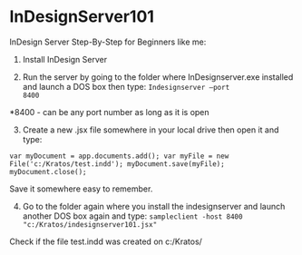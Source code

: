 # InDesignServer101
InDesign Server Step-By-Step for Beginners like me:

1) Install InDesign Server

2) Run the server by going to the folder where InDesignserver.exe installed and launch a DOS box then type:
<code>Indesignserver –port 8400</code>

*8400 - can be any port number as long as it is open

3) Create a new .jsx file somewhere in your local drive then open it and type:

<code>var myDocument = app.documents.add();
var myFile = new File('c:/Kratos/test.indd');
myDocument.save(myFile);
myDocument.close();</code>

Save it somewhere easy to remember.

4) Go to the folder again where you install the indesignserver and launch another DOS box again and type:
<code>sampleclient -host 8400 "c:/Kratos/indesignserver101.jsx"</code>

Check if the file test.indd was created on c:/Kratos/

